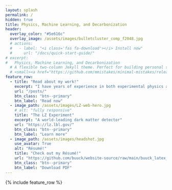 ```yaml
---
layout: splash
permalink: /
hidden: true
title: Physics, Machine Learning, and Decarbonization
header:
  overlay_color: "#5e616c"
  overlay_image: /assets/images/bulletcluster_comp_f2048.jpg
  # actions:
  #   - label: "<i class='fas fa-download'></i> Install now"
  #     url: "/docs/quick-start-guide/"
# excerpt:
#   Physics, Machine Learning, and Decarbonization
  # A flexible two-column Jekyll theme. Perfect for building personal sites, blogs, and portfolios.<br />
  # <small><a href="https://github.com/mmistakes/minimal-mistakes/releases/tag/4.24.0">Latest release v4.24.0</a></small>
feature_row:
  - title: "Read about my work!"
    excerpt: "I have years of experience in both experimental physics and applied machine learning."
    url: "/posts/"
    btn_class: "btn--primary"
    btn_label: "Read now"
  - image_path: /assets/images/LZ-web-hero.jpg
    # alt: "fully responsive"
    title: "The LZ Experiment"
    excerpt: "A world-leading dark matter detector"
    url: "https://lz.lbl.gov/"
    btn_class: "btn--primary"
    btn_label: "Learn more"
  - image_path: /assets/images/headshot.jpg
    use_avatar: True
    alt: "Résumé!"
    title: "Check out my Résumé!"
    url: "https://github.com/buuck/website-source/raw/main/buuck_latex_resume_2023.pdf"
    btn_class: "btn--primary"
    btn_label: "Download PDF"
---
```


{% include feature_row %}